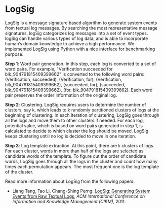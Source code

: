 LogSig
======

LogSig is a message signature based algorithm to generate system events from textual log messages. By searching
the most representative message signatures, logSig categorizes log messages into a set of event types. logSig can
handle various types of log data, and is able to incorporate human’s domain knowledge to achieve a high performance. We implemented LogSig using Python with a nice interface for benchmarking purpose.


**Step 1**: Word pair generation. In this step, each log is converted to a set of word pairs. For example, "Verification succeeded for blk_904791815409399662" is converted to the following word pairs: (Verification, succeeded), (Verification, for), (Verification, blk_904791815409399662), (succeeded, for), (succeeded, blk_904791815409399662), (for, blk_904791815409399662). Each word pair preserves the order information of the original log.

**Step 2**: Clustering. LogSig requires users to determine the number of clusters, say k, which leads to k
  randomly partitioned clusters of logs at the beginning of clustering. In each iteration of clustering, LogSig goes through all the logs and move them to other clusters if needed. For each log, potential value, which is based on word pairs generated in step 1, is calculated to decide to which cluster the log should be moved. LogSig keeps clustering untill no log is decided to move in one iteration.

**Step 3**: Log template extraction. At this point, there are k
  clusters of logs. For each cluster, words in more than half of the logs are selected as candidate words of the template. To figure out the order of candidate words, LogSig goes through all the logs in the cluster and count how many times each permutation appears. The most frequent one is the log template of the cluster.

Read more information about LogSig from the following papers:

+ Liang Tang, Tao Li, Chang-Shing Perng. [LogSig: Generating System Events from Raw Textual Logs](http://citeseerx.ist.psu.edu/viewdoc/download?doi=10.1.1.222.9320&rep=rep1&type=pdf), *ACM International Conference on Information and Knowledge Management (CIKM)*, 2011.
  